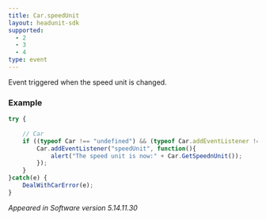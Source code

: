 ```yaml
---
title: Car.speedUnit
layout: headunit-sdk
supported:
  - 2
  - 3
  - 4
type: event
---
```

Event triggered when the speed unit is changed.

### Example

```javascript
try {
	
	// Car
	if ((typeof Car !== "undefined") && (typeof Car.addEventListener !== "undefined")) {
		Car.addEventListener("speedUnit", function(){
			alert("The speed unit is now:" + Car.GetSpeednUnit());
		});
	}
}catch(e) {
	DealWithCarError(e);
}
```

*Appeared in Software version 5.14.11.30*